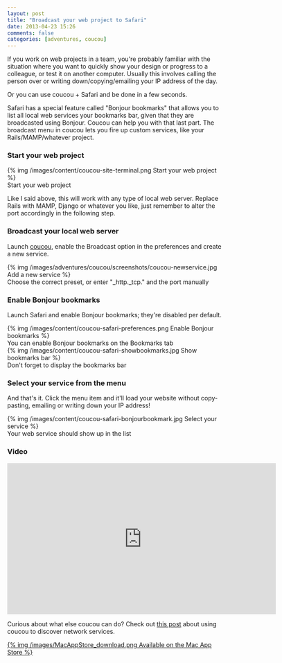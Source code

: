 ```yaml
---
layout: post
title: "Broadcast your web project to Safari"
date: 2013-04-23 15:26
comments: false
categories: [adventures, coucou]
---
```


If you work on web projects in a team, you're probably familiar with the situation where you want to quickly show your design or progress to a colleague, or test it on another computer. Usually this involves calling the person over or writing down/copying/emailing your IP address of the day.

Or you can use coucou + Safari and be done in a few seconds.

Safari has a special feature called "Bonjour bookmarks" that allows you to list all local web services your bookmarks bar, given that they are broadcasted using Bonjour. Coucou can help you with that last part. The broadcast menu in coucou lets you fire up custom services, like your Rails/MAMP/whatever project.

### Start your web project

<div class="thumbnail">
{% img /images/content/coucou-site-terminal.png Start your web project %}
<div class="caption">
Start your web project
</div>
</div>

<!-- more -->

Like I said above, this will work with any type of local web server. Replace Rails with MAMP, Django or whatever you like, just remember to alter the port accordingly in the following step.

### Broadcast your local web server

Launch <a href="http://appstore.com/mac/coucou" target="_blank">coucou</a>, enable the Broadcast option in the preferences and create a new service.

<div class="thumbnail">
{% img /images/adventures/coucou/screenshots/coucou-newservice.jpg Add a new service %}
<div class="caption">
Choose the correct preset, or enter "_http._tcp." and the port manually
</div>
</div>

### Enable Bonjour bookmarks

Launch Safari and enable Bonjour bookmarks; they're disabled per default.

<div class="thumbnail">
{% img /images/content/coucou-safari-preferences.png Enable Bonjour bookmarks %}
<div class="caption">
You can enable Bonjour bookmarks on the Bookmarks tab
</div>
</div>

<div class="thumbnail">
{% img /images/content/coucou-safari-showbookmarks.jpg Show bookmarks bar %}
<div class="caption">
Don't forget to display the bookmarks bar
</div>
</div>

### Select your service from the menu

And that's it. Click the menu item and it'll load your website without copy-pasting, emailing or writing down your IP address!

<div class="thumbnail">
{% img /images/content/coucou-safari-bonjourbookmark.jpg Select your service %}
<div class="caption">
Your web service should show up in the list
</div>
</div>

### Video

<iframe width="620" height="349" src="http://www.youtube.com/embed/7M9xcwbICPs" frameborder="0" allowfullscreen></iframe>

Curious about what else coucou can do? Check out [this post](/blog/2013/03/29/coucou-for-easy-network-access) about using coucou to discover network services.

<a href="https://itunes.apple.com/app/coucou/id620436774">{% img /images/MacAppStore_download.png Available on the Mac App Store %}</a>
